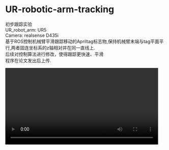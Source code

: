 # UR-robotic-arm-tracking
初步跟踪实验<br />
UR_robot_arm: UR5<br />
Camera: realsense D435i<br />
基于ROS控制机械臂平滑跟踪移动的Apriltag标志物,保持机械臂末端与tag平面平行,两者固连坐标系的z轴相对并在同一直线上.<br />
后续对控制算法进行修改，使得跟踪更快速、平滑<br />
程序在论文发出后上传.<br />




<video controls width="480">
  <source src="./Arm tracking.mp4" type="video/mp4">
</video>
